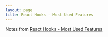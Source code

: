 ```yaml
---
layout: page
title: React Hooks - Most Used Features
---
```


Notes from [React Hooks - Most Used Features]

[react hooks - most used features]: https://www.youtube.com/watch?v=-9M9CGSd69I
